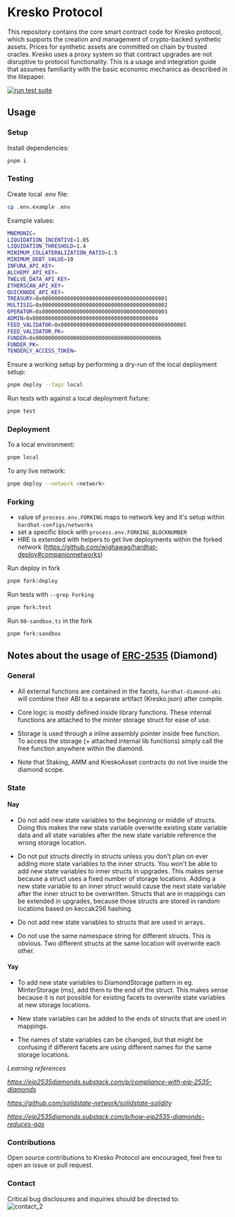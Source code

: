 # Kresko Protocol

This repository contains the core smart contract code for Kresko protocol, which supports the creation and management of crypto-backed synthetic assets. Prices for synthetic assets are committed on chain by trusted oracles. Kresko uses a proxy system so that contract upgrades are not disruptive to protocol functionality. This is a usage and integration guide that assumes familiarity with the basic economic mechanics as described in the litepaper.

[![run test suite](https://github.com/kreskohq/kresko-protocol/actions/workflows/run-test-suite.yml/badge.svg)](https://github.com/kreskohq/kresko-protocol/actions/workflows/run-test-suite.yml)

## Usage

### Setup

Install dependencies:

```sh
pnpm i
```

### Testing

Create local .env file:

```sh
cp .env.example .env
```

Example values:

```sh
MNEMONIC=
LIQUIDATION_INCENTIVE=1.05
LIQUIDATION_THRESHOLD=1.4
MINIMUM_COLLATERALIZATION_RATIO=1.5
MINIMUM_DEBT_VALUE=10
INFURA_API_KEY=
ALCHEMY_API_KEY=
TWELVE_DATA_API_KEY=
ETHERSCAN_API_KEY=
QUICKNODE_API_KEY=
TREASURY=0x0000000000000000000000000000000000000001
MULTISIG=0x0000000000000000000000000000000000000002
OPERATOR=0x0000000000000000000000000000000000000003
ADMIN=0x0000000000000000000000000000000000000004
FEED_VALIDATOR=0x0000000000000000000000000000000000000005
FEED_VALIDATOR_PK=
FUNDER=0x0000000000000000000000000000000000000006
FUNDER_PK=
TENDERLY_ACCESS_TOKEN=

```

Ensure a working setup by performing a dry-run of the local deployment setup:

```sh
pnpm deploy --tags local
```

Run tests with against a local deployment fixture:

```sh
pnpm test
```

### Deployment

To a local environment:

```sh
pnpm local
```

To any live network:

```sh
pnpm deploy --network <network>
```

### Forking

-   value of `process.env.FORKING` maps to network key and it's setup within `hardhat-configs/networks`
-   set a specific block with `process.env.FORKING_BLOCKNUMBER`
-   HRE is extended with helpers to get live deployments within the forked network (https://github.com/wighawag/hardhat-deploy#companionnetworks)

Run deploy in fork

```sh
pnpm fork:deploy
```

Run tests with `--grep Forking`

```sh
pnpm fork:test
```

Run `00-sandbox.ts` in the fork

```sh
pnpm fork:sandbox
```

## Notes about the usage of [ERC-2535](https://eips.ethereum.org/EIPS/eip-2535) (Diamond)

### General

-   All external functions are contained in the facets, `hardhat-diamond-abi` will combine their ABI to a separate artifact (Kresko.json) after compile.

-   Core logic is mostly defined inside library functions. These internal functions are attached to the minter storage struct for ease of use.

-   Storage is used through a inline assembly pointer inside free function. To access the storage (+ attached internal lib functions) simply call the free function anywhere within the diamond.

-   Note that Staking, AMM and KreskoAsset contracts do not live inside the diamond scope.

### State

#### Nay

-   Do not add new state variables to the beginning or middle of structs. Doing this makes the new state variable overwrite existing state variable data and all state variables after the new state variable reference the wrong storage location.

-   Do not put structs directly in structs unless you don’t plan on ever adding more state variables to the inner structs. You won't be able to add new state variables to inner structs in upgrades. This makes sense because a struct uses a fixed number of storage locations. Adding a new state variable to an inner struct would cause the next state variable after the inner struct to be overwritten. Structs that are in mappings can be extended in upgrades, because those structs are stored in random locations based on keccak256 hashing.

-   Do not add new state variables to structs that are used in arrays.

-   Do not use the same namespace string for different structs. This is obvious. Two different structs at the same location will overwrite each other.

#### Yay

-   To add new state variables to DiamondStorage pattern in eg. MinterStorage (ms), add them to the end of the struct. This makes sense because it is not possible for existing facets to overwrite state variables at new storage locations.

-   New state variables can be added to the ends of structs that are used in mappings.

-   The names of state variables can be changed, but that might be confusing if different facets are using different names for the same storage locations.

_Learning references_

_https://eip2535diamonds.substack.com/p/compliance-with-eip-2535-diamonds_

_https://github.com/solidstate-network/solidstate-solidity_

_https://eip2535diamonds.substack.com/p/how-eip2535-diamonds-reduces-gas_

### Contributions

Open source contributions to Kresko Protocol are encouraged, feel free to open an issue or pull request.

### Contact

Critical bug disclosures and inquiries should be directed to: <br> ![contact_2](https://user-images.githubusercontent.com/15370712/167093578-d6c0acd8-f32c-4ca3-b22e-76c2eef7f0e3.png)
